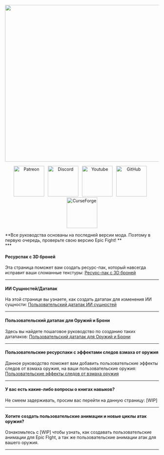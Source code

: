 <!-- Do not edit this! -->
<p align="center">  <img src="https://github.com/Yesssssman/epicfightmod/assets/77132244/bec07057-7c32-464d-a679-688c92e7c794" alt="Image" width="2048" height="512">  </p>
<p style="text-align: center;"><a title="Patreon" href="https://www.patreon.com/bePatron?u=53051224" target="_blank" rel="noopener noreferrer"><img src="https://github.com/Yesssssman/epicfightmod/assets/77132244/7c517b51-581a-48dc-9130-aaad326dbcb4" alt="Patreon" width="100" height="100" /></a>&nbsp; &nbsp;<a title="Discord" href="https://discord.com/invite/NbAJwj8RHg" target="_blank" rel="noopener noreferrer"><img src="https://github.com/Yesssssman/epicfightmod/assets/77132244/f3358cb9-f3cd-46e7-9ed0-a90bc2b1b188" alt="Discord" width="100" height="100" /></a>&nbsp; &nbsp;<a title="YouTube" href="https://www.youtube.com/@yesman4100" target="_blank" rel="noopener noreferrer"><img src="https://github.com/Yesssssman/epicfightmod/assets/77132244/3f2de855-e926-4eb9-a20c-4c6f44828250" alt="Youtube" width="100" height="100" /></a>&nbsp; &nbsp;<a title="GitHub" href="https://github.com/Yesssssman/epicfightmod/" target="_blank" rel="noopener noreferrer"><img src="https://github.com/Yesssssman/epicfightmod/assets/77132244/23220c47-c1e5-4e2b-82aa-876a86d7ed1a" alt="GitHub" width="100" height="100" /></a>&nbsp; &nbsp;<a title="CurseForge" href="https://www.curseforge.com/minecraft/mc-mods/epic-fight-mod" target="_blank" rel="noopener noreferrer"><img src="https://github.com/Yesssssman/epicfightmod/assets/77132244/3fcda922-a1d2-475a-ba30-d8f5cd88ff3e" alt="CurseForge" width="100" height="100" /></a></p>
**Все руководства основаны на последней версии мода. Поэтому в первую очередь, проверьте свою версию Epic Fight! ** <br>
***

#### Ресурспак с 3D броней

Эта страница поможет вам создать ресурс-пак, который навсегда исправит ваши сломанные текстуры: [Ресурс-пак с 3D броней](Armor/3Darmor_page1)

***

#### ИИ Сущностей/Датапак

На этой странице вы узнаете, как создать датапак для изменения ИИ сущности: [Пользовательский датапак ИИ сущностей](Guides/page1)
***

#### Пользовательский датапак для Оружий и Брони

Здесь вы найдете пошаговое руководство по созданию таких датапаков: [Пользовательский датапак для Оружий и Брони](Guides/page2)

***
#### Пользовательские ресурспаки с эффектами следов взмаха от оружия

Данное руководство поможет вам добавить пользовательские эффекты следов от взмаха оружия, на ваши пользовательские оружия: [Пользовательские эффекты следов от взмаха оружия](Guides/page4)
***
#### У вас есть какие-либо вопросы о книгах навыков?

Не смеем задерживать, просим вас перейти на данную страницу: [WIP]

***

#### Хотите создать пользовательские анимации и новые циклы атак оружия?

Ознакомьтесь с [WIP] чтобы узнать, как создавать пользовательские анимации для Epic FIght, а так же пользовательские анимации атак для вашего оружия.

***